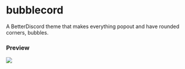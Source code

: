 # bubblecord
A BetterDiscord theme that makes everything popout and have rounded corners, bubbles.  

### Preview
![](https://hypixel.lol/raw/KSymv6EO.png)

